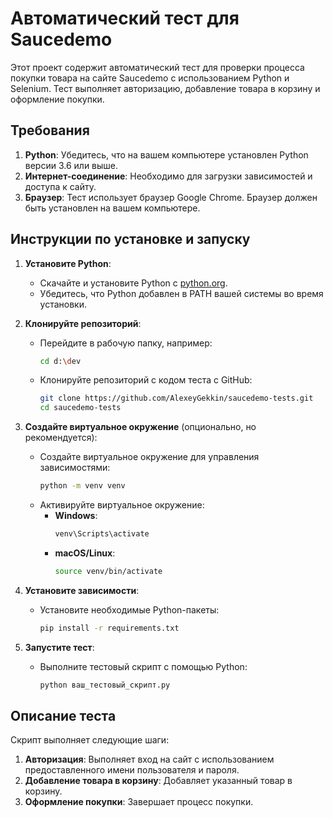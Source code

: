 # Автоматический тест для Saucedemo

Этот проект содержит автоматический тест для проверки процесса покупки товара на сайте Saucedemo с использованием Python и Selenium. Тест выполняет авторизацию, добавление товара в корзину и оформление покупки.

## Требования

1. **Python**: Убедитесь, что на вашем компьютере установлен Python версии 3.6 или выше.
2. **Интернет-соединение**: Необходимо для загрузки зависимостей и доступа к сайту.
3. **Браузер**: Тест использует браузер Google Chrome. Браузер должен быть установлен на вашем компьютере.

## Инструкции по установке и запуску

1. **Установите Python**:
   - Скачайте и установите Python с [python.org](https://www.python.org/downloads/).
   - Убедитесь, что Python добавлен в PATH вашей системы во время установки.

2. **Клонируйте репозиторий**:
   - Перейдите в рабочую папку, например:
     ```bash
     cd d:\dev
     ```
   - Клонируйте репозиторий с кодом теста с GitHub:
     ```bash
     git clone https://github.com/AlexeyGekkin/saucedemo-tests.git
     cd saucedemo-tests
     ```

4. **Создайте виртуальное окружение** (опционально, но рекомендуется):
   - Создайте виртуальное окружение для управления зависимостями:
     ```bash
     python -m venv venv
     ```
   - Активируйте виртуальное окружение:
     - **Windows**:
       ```bash
       venv\Scripts\activate
       ```
     - **macOS/Linux**:
       ```bash
       source venv/bin/activate
       ```

5. **Установите зависимости**:
   - Установите необходимые Python-пакеты:
     ```bash
     pip install -r requirements.txt
     ```
6. **Запустите тест**:
   - Выполните тестовый скрипт с помощью Python:
     ```bash
     python ваш_тестовый_скрипт.py
     ```

## Описание теста

Скрипт выполняет следующие шаги:
1. **Авторизация**: Выполняет вход на сайт с использованием предоставленного имени пользователя и пароля.
2. **Добавление товара в корзину**: Добавляет указанный товар в корзину.
3. **Оформление покупки**: Завершает процесс покупки.
     
